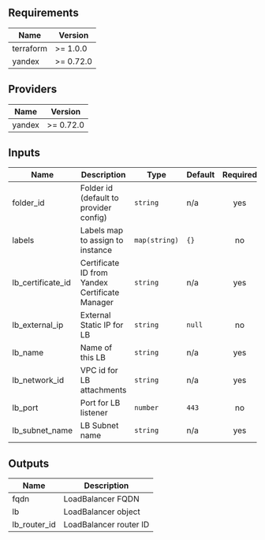 ## Requirements

| Name | Version |
|------|---------|
| terraform | >= 1.0.0 |
| yandex | >= 0.72.0 |

## Providers

| Name | Version |
|------|---------|
| yandex | >= 0.72.0 |

## Inputs

| Name | Description | Type | Default | Required |
|------|-------------|------|---------|:--------:|
| folder\_id | Folder id (default to provider config) | `string` | n/a | yes |
| labels | Labels map to assign to instance | `map(string)` | `{}` | no |
| lb\_certificate\_id | Certificate ID from Yandex Certificate Manager | `string` | n/a | yes |
| lb\_external\_ip | External Static IP for LB | `string` | `null` | no |
| lb\_name | Name of this LB | `string` | n/a | yes |
| lb\_network\_id | VPC id for LB attachments | `string` | n/a | yes |
| lb\_port | Port for LB listener | `number` | `443` | no |
| lb\_subnet\_name | LB Subnet name | `string` | n/a | yes |

## Outputs

| Name | Description |
|------|-------------|
| fqdn | LoadBalancer FQDN |
| lb | LoadBalancer object |
| lb\_router\_id | LoadBalancer router ID |

